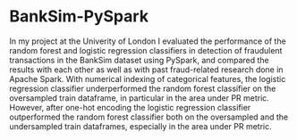 # BankSim-PySpark
In my project at the Univerity of London I evaluated the performance of the random forest and logistic regression  classifiers in detection of fraudulent transactions in the BankSim dataset using PySpark, and compared the results with each other as well  as with past fraud-related research done in Apache Spark. With numerical indexing of categorical features, the logistic regression classifier underperformed  the random forest classifier on the oversampled train dataframe, in particular in the area under PR metric. However, after one-hot encoding the logistic regression classifier outperformed the random forest classifier both on the oversampled and the undersampled train dataframes, especially in the area under PR metric.
